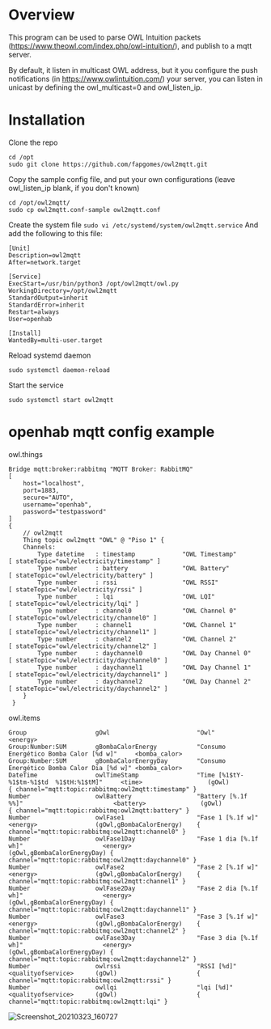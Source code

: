 # Overview

This program can be used to parse OWL Intuition packets (https://www.theowl.com/index.php/owl-intuition/), and publish to a mqtt server.

By default, it listen in multicast OWL address, but it you configure the push notifications (in https://www.owlintuition.com/) your server, you can listen in unicast by defining the owl\_multicast=0 and owl\_listen\_ip.

# Installation
Clone the repo
```
cd /opt
sudo git clone https://github.com/fapgomes/owl2mqtt.git
```
Copy the sample config file, and put your own configurations (leave owl_listen_ip blank, if you don't known)
```
cd /opt/owl2mqtt/
sudo cp owl2mqtt.conf-sample owl2mqtt.conf
```
Create the system file
```sudo vi /etc/systemd/system/owl2mqtt.service```
And add the following to this file:
```
[Unit]
Description=owl2mqtt
After=network.target

[Service]
ExecStart=/usr/bin/python3 /opt/owl2mqtt/owl.py
WorkingDirectory=/opt/owl2mqtt
StandardOutput=inherit
StandardError=inherit
Restart=always
User=openhab

[Install]
WantedBy=multi-user.target
```
Reload systemd daemon
```
sudo systemctl daemon-reload
```
Start the service
```
sudo systemctl start owl2mqtt
```
# openhab mqtt config example
owl.things
```
Bridge mqtt:broker:rabbitmq "MQTT Broker: RabbitMQ"
[
    host="localhost",
    port=1883,
    secure="AUTO",
    username="openhab",
    password="testpassword"
]
{
    // owl2mqtt
    Thing topic owl2mqtt "OWL" @ "Piso 1" {
    Channels:
        Type datetime   : timestamp             "OWL Timestamp"                 [ stateTopic="owl/electricity/timestamp" ]
        Type number     : battery               "OWL Battery"                   [ stateTopic="owl/electricity/battery" ]
        Type number     : rssi                  "OWL RSSI"                      [ stateTopic="owl/electricity/rssi" ]
        Type number     : lqi                   "OWL LQI"                       [ stateTopic="owl/electricity/lqi" ]
        Type number     : channel0              "OWL Channel 0"                 [ stateTopic="owl/electricity/channel0" ]
        Type number     : channel1              "OWL Channel 1"                 [ stateTopic="owl/electricity/channel1" ]
        Type number     : channel2              "OWL Channel 2"                 [ stateTopic="owl/electricity/channel2" ]
        Type number     : daychannel0           "OWL Day Channel 0"             [ stateTopic="owl/electricity/daychannel0" ]
        Type number     : daychannel1           "OWL Day Channel 1"             [ stateTopic="owl/electricity/daychannel1" ]
        Type number     : daychannel2           "OWL Day Channel 2"             [ stateTopic="owl/electricity/daychannel2" ]
    }
 }
 ```
 owl.items
 ```
 Group                   gOwl                        "Owl"       <energy>
Group:Number:SUM        gBombaCalorEnergy           "Consumo Energético Bomba Calor [%d w]"     <bomba_calor>
Group:Number:SUM        gBombaCalorEnergyDay        "Consumo Energético Bomba Calor Dia [%d w]" <bomba_calor>
DateTime                owlTimeStamp                "Time [%1$tY-%1$tm-%1$td  %1$tH:%1$tM]"     <time>                  (gOwl)                      { channel="mqtt:topic:rabbitmq:owl2mqtt:timestamp" }
Number                  owlBattery                  "Battery [%.1f %%]"                         <battery>               (gOwl)                      { channel="mqtt:topic:rabbitmq:owl2mqtt:battery" }
Number                  owlFase1                    "Fase 1 [%.1f w]"                           <energy>                (gOwl,gBombaCalorEnergy)    { channel="mqtt:topic:rabbitmq:owl2mqtt:channel0" }
Number                  owlFase1Day                 "Fase 1 dia [%.1f wh]"                      <energy>                (gOwl,gBombaCalorEnergyDay) { channel="mqtt:topic:rabbitmq:owl2mqtt:daychannel0" }
Number                  owlFase2                    "Fase 2 [%.1f w]"                           <energy>                (gOwl,gBombaCalorEnergy)    { channel="mqtt:topic:rabbitmq:owl2mqtt:channel1" }
Number                  owlFase2Day                 "Fase 2 dia [%.1f wh]"                      <energy>                (gOwl,gBombaCalorEnergyDay) { channel="mqtt:topic:rabbitmq:owl2mqtt:daychannel1" }
Number                  owlFase3                    "Fase 3 [%.1f w]"                           <energy>                (gOwl,gBombaCalorEnergy)    { channel="mqtt:topic:rabbitmq:owl2mqtt:channel2" }
Number                  owlFase3Day                 "Fase 3 dia [%.1f wh]"                      <energy>                (gOwl,gBombaCalorEnergyDay) { channel="mqtt:topic:rabbitmq:owl2mqtt:daychannel2" }
Number                  owlrssi                     "RSSI [%d]"                                 <qualityofservice>      (gOwl)                      { channel="mqtt:topic:rabbitmq:owl2mqtt:rssi" }
Number                  owllqi                      "lqi [%d]"                                  <qualityofservice>      (gOwl)                      { channel="mqtt:topic:rabbitmq:owl2mqtt:lqi" }
```
![Screenshot_20210323_160727](https://user-images.githubusercontent.com/39247306/112178710-e5941b00-8bf1-11eb-8791-71f7d7615a22.png)  
